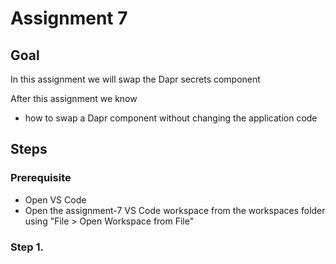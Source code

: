 # Assignment 7

## Goal

In this assignment we will swap the Dapr secrets component

After this assignment we know
- how to swap a Dapr component without changing the application code

## Steps

### Prerequisite

- Open VS Code
- Open the assignment-7 VS Code workspace from the workspaces folder using "File > Open Workspace from File"

### Step 1.
